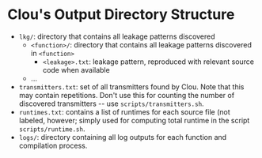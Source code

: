 # Clou's Output Directory Structure

- `lkg/`: directory that contains all leakage patterns discovered
  - `<function>/`: directory that contains all leakage patterns discovered in `<function>`
    - `<leakage>.txt`: leakage pattern, reproduced with relevant source code when available
  - ...
- `transmitters.txt`: set of all transmitters found by Clou. 
  Note that this may contain repetitions. 
  Don't use this for counting the number of discovered transmitters -- use `scripts/transmitters.sh`.
- `runtimes.txt`: contains a list of runtimes for each source file (not labeled, however; simply used for computing total runtime in the script `scripts/runtime.sh`.
- `logs/`: directory containing all log outputs for each function and compilation process.
